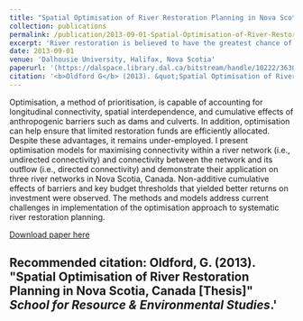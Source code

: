 ```yaml
---
title: "Spatial Optimisation of River Restoration Planning in Nova Scotia: Masters Thesis."
collection: publications
permalink: /publication/2013-09-01-Spatial-Optimisation-of-River-Restoration-Planning
excerpt: 'River restoration is believed to have the greatest chance of success when action is considered in the broader context of the riverscape. However, methods are lacking to fully integrate systemic connectivity into decision-making. '
date: 2013-09-01
venue: 'Dalhousie University, Halifax, Nova Scotia'
paperurl: '(https://dalspace.library.dal.ca/bitstream/handle/10222/36309/Oldford-Greig-MES-SRES-August-2013.pdf?sequence=1)'
citation: '<b>Oldford G</b> (2013). &quot;Spatial Optimisation of River Restoration Planning in Nova Scotia, Canada [Thesis]&quot; <i>School for Resource & Environmental Studies</i>.'
---
```

Optimisation, a method of prioritisation, is capable of accounting for longitudinal connectivity, spatial interdependence, and cumulative effects of anthropogenic barriers such as dams and culverts. In addition, optimisation can help ensure that limited restoration funds are efficiently allocated. Despite these advantages, it remains under-employed. I present optimisation models for maximising connectivity within a river network (i.e., undirected connectivity) and connectivity between the network and its outflow (i.e., directed connectivity) and demonstrate their application on three river networks in Nova Scotia, Canada. Non-additive cumulative effects of barriers and key budget thresholds that yielded better returns on investment were observed. The methods and models address current challenges in implementation of the optimisation approach to systematic river restoration planning.

[Download paper here](https://dalspace.library.dal.ca/bitstream/handle/10222/36309/Oldford-Greig-MES-SRES-August-2013.pdf?sequence=1)

Recommended citation: Oldford, G. (2013). &quot;Spatial Optimisation of River Restoration Planning in Nova Scotia, Canada [Thesis]&quot; <i>School for Resource & Environmental Studies</i>.'
---